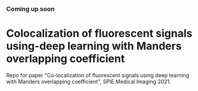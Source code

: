 ### Coming up soon
# Colocalization of fluorescent signals using-deep learning with Manders overlapping coefficient
Repo for paper "Co-localization of fluorescent signals using deep learning with Manders overlapping coefficient", SPIE Medical Imaging 2021.
